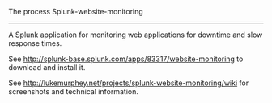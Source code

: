 The process
Splunk-website-monitoring
************************

A Splunk application for monitoring web applications for downtime and slow response times.

See http://splunk-base.splunk.com/apps/83317/website-monitoring to download and install it.

See http://lukemurphey.net/projects/splunk-website-monitoring/wiki for screenshots and technical information.
